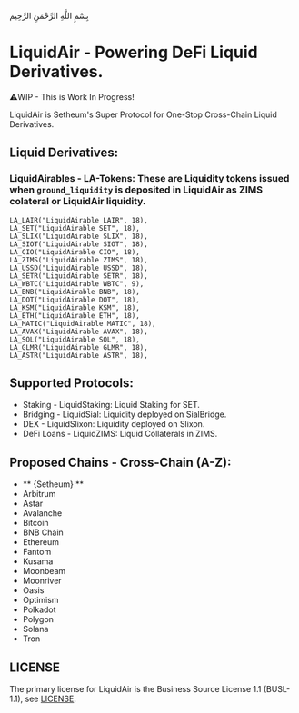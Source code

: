 بِسْمِ اللَّهِ الرَّحْمَنِ الرَّحِيم

# LiquidAir - Powering DeFi Liquid Derivatives.

⚠️WIP - This is Work In Progress!

LiquidAir is Setheum's Super Protocol for One-Stop Cross-Chain Liquid Derivatives.

## Liquid Derivatives:

### LiquidAirables - LA-Tokens: These are Liquidity tokens issued when `ground_liquidity` is deposited in LiquidAir as ZIMS colateral or LiquidAir liquidity.
```
LA_LAIR("LiquidAirable LAIR", 18),
LA_SET("LiquidAirable SET", 18),
LA_SLIX("LiquidAirable SLIX", 18),
LA_SIOT("LiquidAirable SIOT", 18),
LA_CIO("LiquidAirable CIO", 18),
LA_ZIMS("LiquidAirable ZIMS", 18),
LA_USSD("LiquidAirable USSD", 18),
LA_SETR("LiquidAirable SETR", 18),
LA_WBTC("LiquidAirable WBTC", 9),
LA_BNB("LiquidAirable BNB", 18),
LA_DOT("LiquidAirable DOT", 18),
LA_KSM("LiquidAirable KSM", 18),
LA_ETH("LiquidAirable ETH", 18),
LA_MATIC("LiquidAirable MATIC", 18),
LA_AVAX("LiquidAirable AVAX", 18),
LA_SOL("LiquidAirable SOL", 18),
LA_GLMR("LiquidAirable GLMR", 18),
LA_ASTR("LiquidAirable ASTR", 18),
```

## Supported Protocols:

- Staking - LiquidStaking: Liquid Staking for SET.
- Bridging - LiquidSial: Liquidity deployed on SialBridge.
- DEX - LiquidSlixon: Liquidity deployed on Slixon.
- DeFi Loans - LiquidZIMS: Liquid Collaterals in ZIMS.

## Proposed Chains - Cross-Chain (A-Z):
- ** {Setheum} **
- Arbitrum
- Astar
- Avalanche
- Bitcoin
- BNB Chain
- Ethereum
- Fantom
- Kusama
- Moonbeam
- Moonriver
- Oasis
- Optimism
- Polkadot
- Polygon
- Solana
- Tron

## LICENSE
The primary license for LiquidAir is the Business Source License 1.1 (BUSL-1.1), see [LICENSE](https://github.com/Setheum-Labs/LiquidAir/blob/main/LICENSE.md).
